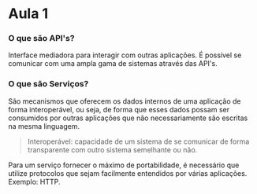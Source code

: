 # Aula 1 

### O que são API's? 
Interface mediadora para interagir com outras aplicações. 
É possível se comunicar com uma ampla gama de sistemas
através das API's. 

### O que são Serviços?
São mecanismos que oferecem os dados internos de uma
aplicação de forma interoperável, ou seja, de forma que 
esses dados possam ser consumidos por outras aplicações
que não necessariamente são escritas na mesma linguagem.
> Interoperável: capacidade de um sistema de se comunicar
de forma transparente com outro sistema semelhante ou não.

Para um serviço fornecer o máximo de portabilidade, 
é necessário que utilize protocolos que sejam facilmente 
entendidos por várias aplicações. Exemplo: HTTP.

